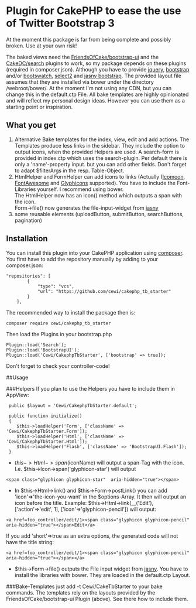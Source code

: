 # Plugin for CakePHP to ease the use of Twitter Bootstrap 3

At the moment this package is far from being complete and possibly broken. Use at your own risk!

The baked views need the [FriendsOfCake/bootstrap-ui](https://github.com/FriendsOfCake/bootstrap-ui) and the [CakeDC/search](https://github.com/CakeDC/search/tree/3.0) plugins to work, so my package depends on these plugins (required in composer.json).  Although you have to provide [jquery](http://jquery.com), [bootstrap](http://getbootstrap.com) and/or [bootswatch](http://bootswatch.com), [select2](https://select2.github.io/) and [jasny bootstrap](http://jasny.github.io/bootstrap/). The provided layout file assumes that they are installed via bower under the directory /webroot/bower/. At the moment I'm not using any CDN, but you can change this in the default.ctp File. All bake templates are highly opinionated and will reflect my personal design ideas. However you can use them as a starting point or inspiration.

## What you get
1. Alternative Bake templates for the index, view, edit and add actions. The Templates produce less links in the sidebar. They include the option to output icons, when the provided Helpers are used. A search-form is provided in index.ctp which uses the search-plugin. Per default there is only a 'name'-property input. but you can add other fields. Don't forget to adapt $filterArgs in the resp. Table-Object.
2. HtmlHelper and FormHelper can add icons to links (Actually  ([Icomoon](https://icomoon.io/), [FontAwesome](http://fortawesome.github.io/Font-Awesome/) and [Glyphicons](http://getbootstrap.com/components/) supported). You have to include the Font-Libraries yourself. I recommend using bower.  
The HtmlHelper now has an icon() method which outputs a span with the icon.  
Form->file() now generates the file-input-widget from [jasny](http://jasny.github.io/bootstrap/javascript/#fileinput-examples) 
3. some reusable elements (uploadButton, submitButton, searchButtons, pagination)

## Installation
You can install this plugin into your CakePHP application using [composer](http://getcomposer.org).
You first have to add the repository manually by adding to your composer.json:

```
"repositories": [
        {
            "type": "vcs",
            "url": "https://github.com/cewi/cakephp_tb_starter"
        }
    ],
```


The recommended way to install the package then is:

```
composer require cewi/cakephp_tb_starter
```

Then load the Plugins in your bootstrap.php

```
Plugin::load('Search');
Plugin::load('BootstrapUI');
Plugin::load('Cewi/CakephpTbStarter', ['bootstrap' => true]);
```


Don't forget to check your controller-code! 

##Usage

###Helpers
If you plan to use the Helpers you have to include them in AppView:


     public $layout = 'Cewi/CakephpTbStarter.default';

     public function initialize()
     {
        $this->loadHelper('Form', ['className' => 'Cewi/CakephpTbStarter.Form']);
        $this->loadHelper('Html', ['className' => 'Cewi/CakephpTbStarter.Html']);
        $this->loadHelper('Flash', ['className' => 'BootstrapUI.Flash']);
     } 

- $this->Html->span($iconName) will output a span-Tag with the icon. I.e. $this->Icon->span('glyphicon-star') will output 
```
<span class="glyphicon glyphicon-star"  aria-hidden="true"></span>
```
- In $this->Html->link() and $this->Form->postLink() you can add 'icon'=>'the-icon-you-want' in the $options-Array. It then will output an icon before the title. Example: $this->Html->link(__('Edit'), ['action'=>'edit', 1], ['icon'=>'glyphicon-pencil']) will output:
```
<a href=foo_controller/edit/1><span class="glyphicon glyphicon-pencil"  aria-hidden="true"></span>Edit</a>
```
If you add 'short'=>true as an extra options, the generated code will not have the title string:
```
<a href=foo_controller/edit/1><span class="glyphicon glyphicon-pencil"  aria-hidden="true"></span></a>
```
- $this->Form->file() outputs the File input widget from [jasny](http://jasny.github.io/bootstrap/javascript/#fileinput). You have to install the libraries with bower. They are loaded in the default.ctp Layout. 

###Bake-Templates
just add -t Cewi/CakeTbStarter to your bake commands. The templates rely on the layouts provided by the FriendsOfCake/bootstrap-ui Plugin (above). See there how to include them.
 
